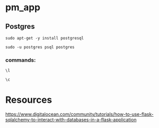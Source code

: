 # pm_app


## Postgres

`sudo apt-get -y install postgresql`

`sudo -u postgres psql postgres`

### commands:

`\l`

`\c`

# Resources

https://www.digitalocean.com/community/tutorials/how-to-use-flask-sqlalchemy-to-interact-with-databases-in-a-flask-application

